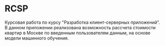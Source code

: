 # RCSP
Курсовая работа по курсу "Разработка клиент-серверных приложений".
В данном приложении реализована возможность рассчета стоимости квартир в Москве по введенным пользователям данным, на основе модели машинного обучения.
